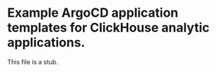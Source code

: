 # Example ArgoCD application templates for ClickHouse analytic applications. 

This file is a stub. 

